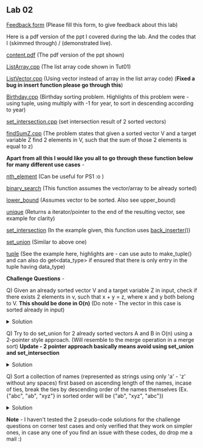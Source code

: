 ## Lab 02

  [Feedback form](https://docs.google.com/forms/d/e/1FAIpQLScLeIezAu3Bueokx98FzaNraoK_90lxMd6trBRnnNLXKQjojg/viewform?usp=sf_link) (Please fill this form, to give feedback about this lab)

Here is a pdf version of the ppt I covered during the lab. And the codes that I (skimmed through) / (demonstrated live).

  [content.pdf](https://sidhant007.github.io/CS2040C/lab02/content.pdf) (The pdf version of the ppt shown)

  [ListArray.cpp](https://sidhant007.github.io/CS2040C/lab02/ListArray.cpp) (The list array code shown in Tut01)

  [ListVector.cpp](https://sidhant007.github.io/CS2040C/lab02/ListVector.cpp) (Using vector instead of array in the list array code) (**Fixed a bug in insert function please go through this**)

  [Birthday.cpp](https://sidhant007.github.io/CS2040C/lab02/Birthday.cpp) (Birthday sorting problem. Highlights of this problem were - using tuple, using multiply with -1 for year, to sort in descending according to year)

  [set_intersection.cpp](https://sidhant007.github.io/CS2040C/lab02/set_intersection.cpp) (set intersection result of 2 sorted vectors)

  [findSumZ.cpp](https://sidhant007.github.io/CS2040C/lab02/findSumZ.cpp) (The problem states that given a sorted vector V and a target variable Z find 2 elements in V, such that the sum of those 2 elements is equal to z)

  **Apart from all this I would like you all to go through these function below for many different use cases** - 

  [nth_element](http://en.cppreference.com/w/cpp/algorithm/nth_element) (Can be useful for PS1 :o )

  [binary_search](http://en.cppreference.com/w/cpp/algorithm/binary_search) (This function assumes the vector/array to be already sorted)

  [lower_bound](http://en.cppreference.com/w/cpp/algorithm/lower_bound) (Assumes vector to be sorted. Also see upper_bound)
  
  [unique](http://en.cppreference.com/w/cpp/algorithm/unique) (Returns a iterator/pointer to the end of the resulting vector, see example for clarity)

  [set_intersection](http://en.cppreference.com/w/cpp/algorithm/set_intersection) (In the example given, this function uses [back_inserter()](http://en.cppreference.com/w/cpp/iterator/back_inserter))

  [set_union](http://en.cppreference.com/w/cpp/algorithm/set_union) (Similar to above one)
  
  [tuple](http://en.cppreference.com/w/cpp/utility/tuple/get) (See the example here, highlights are - can use auto to make_tuple() and can also do get&lt;data_type&gt; if ensured that there is only entry in the tuple having data_type)

**Challenge Questions** - 

Q) Given an already sorted vector V and a target variable Z in input, check if there exists 2 elements in v, such that x + y = z, where x and y both belong to V. **This should be done in O(n)** (Do note - The vector in this case is sorted already in input)

<details>
  <summary>Solution</summary>
  <pre>
  // Let the vector be V and the target be Z. Assuming V to be sorted.
  int l = 0;
  for(int r = (int)V.size() - 1; r >= 0; r--) {
    while(V[l] + V[r] < z and l + 1 < r)  l++;
    if(V[l] + V[r]  == z) {
      cout<<"Found --> "<<V[l]<<" "<<V[r]<<endl;
      break;
    }
  }
  // The broad idea is to have 2 pointers, one on the left most 
  // side of the vector and the other on the right most side.
  // Now slowly move the right pointer leftwards, i.e decrement 
  // its postion by -1. While you are moving it to the left you 
  // will realise that the net sum of A[l] + A[r] would decrease, 
  // because A[r] < A[r + 1], so to again up this value close 
  // to Z, you move l pointer forward, i.e increment it. 
  </pre>
</details>

Q) Try to do set_union for 2 already sorted vectors A and B in O(n) using a 2-pointer style approach. (Will resemble to the merge operation in a merge sort)
**Update - 2 pointer approach basically means avoid using set_union and set_intersection**

<details>
  <summary>Solution</summary>
  <pre>
  // Assuming I have vector A<> and vector B<> sorted.
  int l1 = 0, l2 = 0, top = -1;
  // top denotes the current top value in the res vector. 
  // I am assuming that both the vectors will NOT contain any -1.
  // -1 is a sentinel value used to make the code shorter.
  vector&l;int&rt; res; //The vector which will have the union result.
  while(l1 < (int)A.size() or l2 < (int)B.size()) {
    if(l1 == (int)A.size()) {
      if(B[l2] != top)  res.push_back(B[l2]), top = B[l2];
      l2++;
    }
    else if(l2 == (int)B.size()) {
      if(A[l1] != top)  res.push_back(A[l1]), top = A[l1];
      l1++;
    }
    else {
      if(A[l1] <= B[l2]) {
        if(A[l1] != top)  res.push_back(A[l1]), top = A[l1];
        l1++;
      }
      else {
        if(B[l2] != top)  res.push_back(B[l2]), top = B[l2];
        l2++;
      }
    }
  }
  for(auto v : res) cout<<v<<" ";
  cout<<endl;
  // Here the broad idea is that you keep 2 pointers 
  // where you move the one which points to the smaller element
  // and push it in the res vector if and only if the current 
  // element at the top of the res vector is different from the element
  // being pushed. This ensured that an element is only pushed once.
  // Therefore it is equivalent to a set_union.
  // If you did NOT keep the top condition and just pushed it regardless of
  // the current top, then this would be the code for the merge step in 
  // a merge-sort algorithm implementation.
  </pre>
</details>

Q) Sort a collection of names (represented as strings using only 'a' - 'z' without any spaces) first based on ascending length of the names, incase of ties, break the ties by descending order of the names themselves (Ex. {"abc", "ab", "xyz"} in sorted order will be {"ab", "xyz", "abc"})

<details>
  <summary>Solution</summary>
  The broad idea is to make a pair<int, string> where pair.first = -1 * length_of_the_string and pair.second = the string itself, so now we sort a vector of these pairs and then reverse it. One alternate approach is to define your own comparator function and another alternate approach but slightly complicated is to remap 'a' to 'z' , 'b' to 'y', 'c' to 'x' and so on, now the strings will "kind of look like negated strings", so now you could just sort the entire thing, using +1 * length_of_the_string in pair.first.
</details>

**Note** - I haven't tested the 2 pseudo-code solutions for the challenge questions on corner test cases and only verified that they work on simpler ones, in case any one of you find an issue with these codes, do drop me a mail :)
